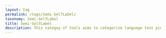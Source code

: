 ```yaml
---
layout: tag
permalink: /tags/Semi-SelfLabel/
taxonomy: Semi-SelfLabel
title: Semi-SelfLabel
description: This categoy of tools aims to categorize language text pieces. 
---
```

